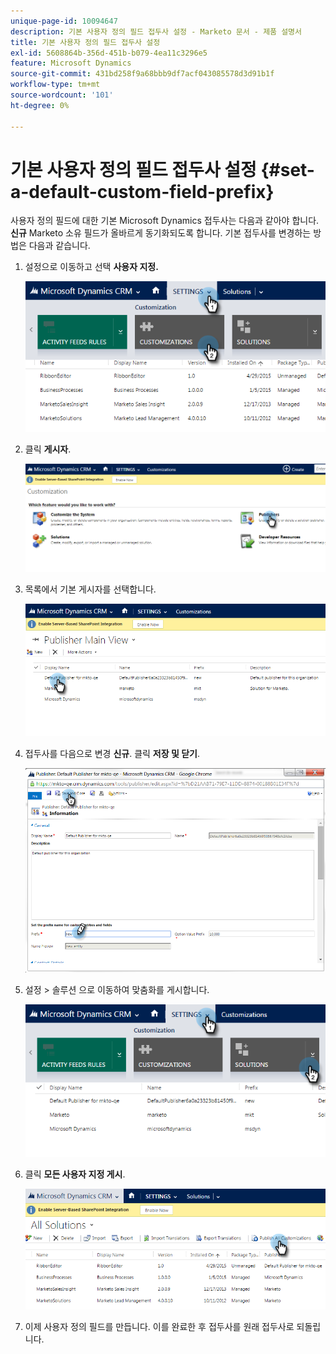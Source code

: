 ```yaml
---
unique-page-id: 10094647
description: 기본 사용자 정의 필드 접두사 설정 - Marketo 문서 - 제품 설명서
title: 기본 사용자 정의 필드 접두사 설정
exl-id: 5608864b-356d-451b-b079-4ea11c3296e5
feature: Microsoft Dynamics
source-git-commit: 431bd258f9a68bbb9df7acf043085578d3d91b1f
workflow-type: tm+mt
source-wordcount: '101'
ht-degree: 0%

---
```


# 기본 사용자 정의 필드 접두사 설정 {#set-a-default-custom-field-prefix}

사용자 정의 필드에 대한 기본 Microsoft Dynamics 접두사는 다음과 같아야 합니다. **신규** Marketo 소유 필드가 올바르게 동기화되도록 합니다. 기본 접두사를 변경하는 방법은 다음과 같습니다.

1. 설정으로 이동하고 선택 **사용자 지정.**

   ![](assets/image2015-10-9-11-3a18-3a8.png)

1. 클릭 **게시자**.

   ![](assets/image2015-10-9-11-3a19-3a39.png)

1. 목록에서 기본 게시자를 선택합니다.

   ![](assets/image2015-10-9-11-3a2-3a45.png)

1. 접두사를 다음으로 변경 **신규**. 클릭 **저장 및 닫기**.

   ![](assets/image2015-10-9-11-3a9-3a17.png)

1. 설정 > 솔루션 으로 이동하여 맞춤화를 게시합니다.

   ![](assets/image2015-10-9-11-3a12-3a43.png)

1. 클릭 **모든 사용자 지정 게시**.

   ![](assets/image2015-10-9-11-3a14-3a42.png)

1. 이제 사용자 정의 필드를 만듭니다. 이를 완료한 후 접두사를 원래 접두사로 되돌립니다.
